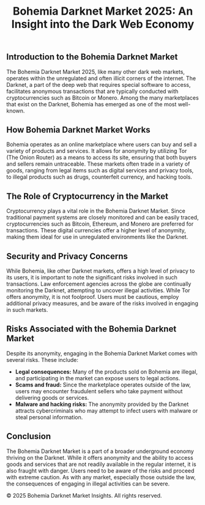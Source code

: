 <body>
<header>
    <h1>Bohemia Darknet Market 2025: An Insight into the Dark Web Economy</h1>
</header>
<article>
    <h2>Introduction to the Bohemia Darknet Market</h2>
    <p>The Bohemia Darknet Market 2025, like many other dark web markets, operates within the unregulated and often illicit corners of the internet. The Darknet, a part of the deep web that requires special software to access, facilitates anonymous transactions that are typically conducted with cryptocurrencies such as Bitcoin or Monero. Among the many marketplaces that exist on the Darknet, Bohemia has emerged as one of the most well-known.</p>
    <h2>How Bohemia Darknet Market Works</h2>
    <p>Bohemia operates as an online marketplace where users can buy and sell a variety of products and services. It allows for anonymity by utilizing Tor (The Onion Router) as a means to access its site, ensuring that both buyers and sellers remain untraceable. These markets often trade in a variety of goods, ranging from legal items such as digital services and privacy tools, to illegal products such as drugs, counterfeit currency, and hacking tools.</p>
    <h2>The Role of Cryptocurrency in the Market</h2>
    <p>Cryptocurrency plays a vital role in the Bohemia Darknet Market. Since traditional payment systems are closely monitored and can be easily traced, cryptocurrencies such as Bitcoin, Ethereum, and Monero are preferred for transactions. These digital currencies offer a higher level of anonymity, making them ideal for use in unregulated environments like the Darknet.</p>
    <h2>Security and Privacy Concerns</h2>
    <p>While Bohemia, like other Darknet markets, offers a high level of privacy to its users, it is important to note the significant risks involved in such transactions. Law enforcement agencies across the globe are continually monitoring the Darknet, attempting to uncover illegal activities. While Tor offers anonymity, it is not foolproof. Users must be cautious, employ additional privacy measures, and be aware of the risks involved in engaging in such markets.</p>
    <h2>Risks Associated with the Bohemia Darknet Market</h2>
    <p>Despite its anonymity, engaging in the Bohemia Darknet Market comes with several risks. These include:</p>
    <ul>
        <li><strong>Legal consequences:</strong> Many of the products sold on Bohemia are illegal, and participating in the market can expose users to legal actions.</li>
        <li><strong>Scams and fraud:</strong> Since the marketplace operates outside of the law, users may encounter fraudulent sellers who take payment without delivering goods or services.</li>
        <li><strong>Malware and hacking risks:</strong> The anonymity provided by the Darknet attracts cybercriminals who may attempt to infect users with malware or steal personal information.</li>
    </ul>
    <h2>Conclusion</h2>
    <p>The Bohemia Darknet Market is a part of a broader underground economy thriving on the Darknet. While it offers anonymity and the ability to access goods and services that are not readily available in the regular internet, it is also fraught with danger. Users need to be aware of the risks and proceed with extreme caution. As with any market, especially those outside the law, the consequences of engaging in illegal activities can be severe.</p>
</article>
<footer>
    <p>© 2025 Bohemia Darknet Market Insights. All rights reserved.</p>
</footer>
</body>
